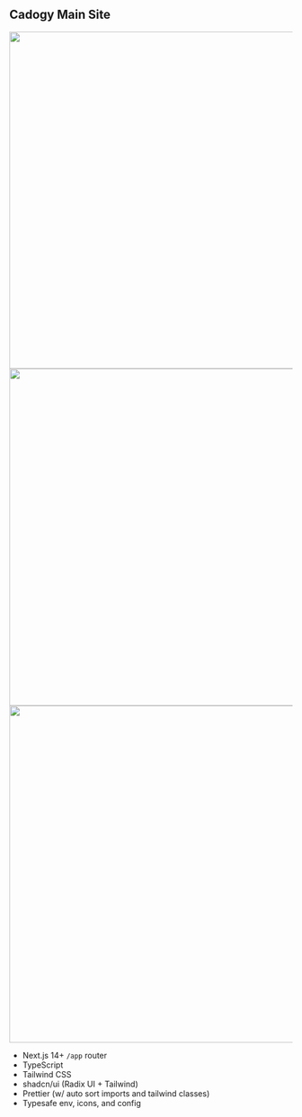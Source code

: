 ## Cadogy Main Site

<img src="https://i.gyazo.com/c1ebd3d5aef83ff18c3d1d5b7572d826.jpg" width="600px" height="auto" />
<img src="https://i.gyazo.com/14b2f3d6a721678596d0bfa3fb0b53d0.jpg" width="600px" height="auto" />
<img src="https://i.gyazo.com/e0e329302760e8d91425b54bd8a7e923.jpg" width="600px" height="auto" />

- Next.js 14+ `/app` router
- TypeScript
- Tailwind CSS
- shadcn/ui (Radix UI + Tailwind)
- Prettier (w/ auto sort imports and tailwind classes)
- Typesafe env, icons, and config

